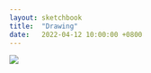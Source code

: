 ```yaml
---
layout: sketchbook
title:  "Drawing"
date:   2022-04-12 10:00:00 +0800
---
```


<img src="/Sketchbook/Images/{{ page.date | date: '%Y-%m-%d' }}/preview.jpg">
